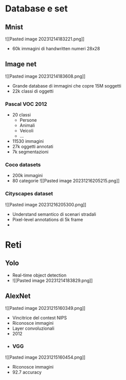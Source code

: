 # Database e set
## Mnist
![[Pasted image 20231214183221.png]]
- 60k immagini di handwritten numeri 28x28
## Image net
![[Pasted image 20231214183608.png]]

- Grande database di immagini che copre 15M soggetti
- 22k classi di oggetti
### Pascal VOC 2012
- 20 classi
	- Persone
	- Animali
	- Veicoli
	- ...
- 11530 immagini
- 27k oggetti annotati
- 7k segmentazioni
### Coco datasets
- 200k immagini
- 80 categorie
![[Pasted image 20231216205215.png]]
### Cityscapes dataset
![[Pasted image 20231216205300.png]]
- Understand semantico di scenari stradali
- Pixel-level annotations di 5k frame
- 

# Reti
## Yolo
- Real-time object detection
- ![[Pasted image 20231214183829.png]]
## AlexNet
![[Pasted image 20231215160349.png]]
- Vincitrice del contest NIPS
- Riconosce immagini
- Layer convoluzionali
- 2012
- ### VGG
![[Pasted image 20231215160454.png]]
- Riconosce immagini
- 92.7 accuracy

